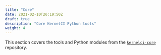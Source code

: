 ```yaml
---
title: "Core"
date: 2021-02-10T20:19:50Z
draft: true
description: "Core KernelCI Python tools"
weight: 4
---
```


This section covers the tools and Python modules from the
[`kernelci-core`](https://github.com/kernelci/kernelci-core) repository.
